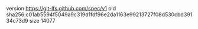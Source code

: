 version https://git-lfs.github.com/spec/v1
oid sha256:c01ab5594f5049a9c319d1fdf96e2da1163e99213727f08d530cbd39134c73d9
size 14077
